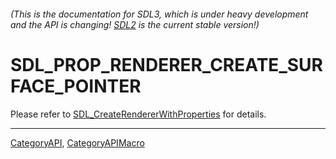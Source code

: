 ###### (This is the documentation for SDL3, which is under heavy development and the API is changing! [SDL2](https://wiki.libsdl.org/SDL2/) is the current stable version!)
# SDL_PROP_RENDERER_CREATE_SURFACE_POINTER

Please refer to [SDL_CreateRendererWithProperties](SDL_CreateRendererWithProperties) for details.

----
[CategoryAPI](CategoryAPI), [CategoryAPIMacro](CategoryAPIMacro)

